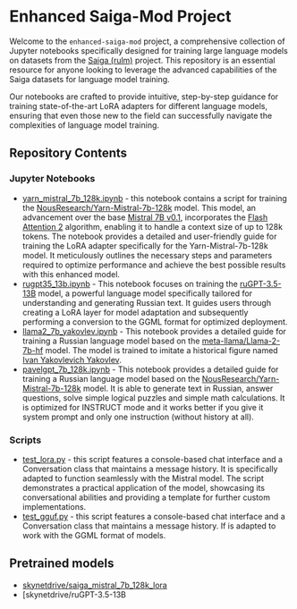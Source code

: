 # Enhanced Saiga-Mod Project

Welcome to the `enhanced-saiga-mod` project, a comprehensive collection of Jupyter notebooks specifically designed for
training large language models on datasets from the [Saiga (rulm)](https://github.com/IlyaGusev/rulm) project. This
repository is an essential resource for anyone looking to leverage the advanced capabilities of the Saiga datasets for
language model training.

Our notebooks are crafted to provide intuitive, step-by-step guidance for training state-of-the-art LoRA adapters for
different language models, ensuring that even those new to the field can successfully navigate the complexities of
language model training.

## Repository Contents

### Jupyter Notebooks

* [yarn_mistral_7b_128k.ipynb](./yarn_mistral_7b_128k.ipynb) - this notebook contains a script for training the
  [NousResearch/Yarn-Mistral-7b-128k](https://huggingface.co/NousResearch/Yarn-Mistral-7b-128k) model. This model, an
  advancement over the base [Mistral 7B v0.1](https://huggingface.co/mistralai/Mistral-7B-v0.1), incorporates
  the [Flash Attention 2](https://github.com/Dao-AILab/flash-attention) algorithm, enabling it to handle a
  context size of up to 128k tokens. The notebook provides a detailed and user-friendly guide for training the LoRA
  adapter specifically for the Yarn-Mistral-7b-128k model. It meticulously outlines the necessary steps and parameters
  required to optimize performance and achieve the best possible results with this enhanced model.
* [rugpt35_13b.ipynb](./rugpt35_13b.ipynb) - This notebook focuses on training
  the [ruGPT-3.5-13B](https://huggingface.co/ai-forever/ruGPT-3.5-13B) model, a powerful
  language model specifically tailored for understanding and generating Russian text. It guides users through creating a
  LoRA layer for model adaptation and subsequently performing a conversion to the GGML format for optimized deployment.
* [llama2_7b_yakovlev.ipynb](./llama2_7b_yakovlev.ipynb) - This notebook provides a detailed guide for training a
  Russian language model based on the [meta-llama/Llama-2-7b-hf](https://huggingface.co/meta-llama/Llama-2-7b-hf)
  model. The model is trained to imitate a historical figure
  named [Ivan Yakovlevich Yakovlev](https://en.wikipedia.org/wiki/Ivan_Yakovlev).
* [pavelgpt_7b_128k.ipynb](./pavelgpt_7b_128k.ipynb) - This notebook provides a detailed guide for training a Russian
  language model based on
  the [NousResearch/Yarn-Mistral-7b-128k](https://huggingface.co/NousResearch/Yarn-Mistral-7b-128k) model. It is able to
  generate text in Russian, answer questions, solve simple logical puzzles and simple math calculations. It is optimized
  for INSTRUCT mode and it works better if you give it system prompt and only one instruction (without history at all).

### Scripts

* [test_lora.py](./test_lora.py) - this script features a console-based chat interface and a Conversation class that
  maintains a message history. It is specifically adapted to function seamlessly with the Mistral model. The script
  demonstrates a practical application of the model, showcasing its conversational abilities and providing a template
  for further custom implementations.
* [test_gguf.py](./test_gguf.py) - this script features a console-based chat interface and a Conversation class that
  maintains a message history. If is adapted to work with the GGML format of models.

## Pretrained models

* [skynetdrive/saiga_mistral_7b_128k_lora](https://huggingface.co/skynetdrive/saiga_mistral_7b_128k_lora)
* [skynetdrive/ruGPT-3.5-13B